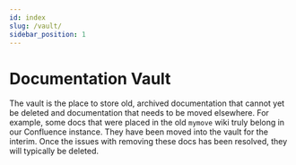```yaml
---
id: index
slug: /vault/
sidebar_position: 1
---
```

# Documentation Vault

The vault is the place to store old, archived documentation that cannot yet be deleted and documentation that needs to be moved elsewhere. For example, some docs that were placed in the old `mymove` wiki truly belong in our Confluence instance. They have been moved into the vault for the interim. Once the issues with removing these docs has been resolved, they will typically be deleted.